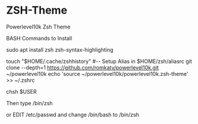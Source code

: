 # ZSH-Theme
Powerlevel10k Zsh Theme

BASH Commands to Install

sudo apt install zsh zsh-syntax-highlighting

touch "$HOME/.cache/zshhistory"
#-- Setup Alias in $HOME/zsh/aliasrc
git clone --depth=1 https://github.com/romkatv/powerlevel10k.git ~/powerlevel10k
echo 'source ~/powerlevel10k/powerlevel10k.zsh-theme' >> ~/.zshrc

chsh $USER

Then type /bin/zsh

or EDIT /etc/passwd and change /bin/bash to /bin/zsh
